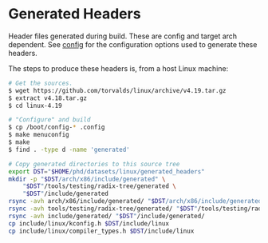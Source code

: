 # Generated Headers

Header files generated during build. These are config and target arch
dependent. See [config](config) for the configuration options used to generate
these headers.

The steps to produce these headers is, from a host Linux machine:

```sh
# Get the sources.
$ wget https://github.com/torvalds/linux/archive/v4.19.tar.gz
$ extract v4.18.tar.gz
$ cd linux-4.19

# "Configure" and build
$ cp /boot/config-* .config
$ make menuconfig
$ make
$ find . -type d -name 'generated'

# Copy generated directories to this source tree
export DST="$HOME/phd/datasets/linux/generated_headers"
mkdir -p "$DST/arch/x86/include/generated" \
    "$DST"/tools/testing/radix-tree/generated \
    "$DST"/include/generated
rsync -avh arch/x86/include/generated/ "$DST/arch/x86/include/generated/"
rsync -avh tools/testing/radix-tree/generated/ "$DST"/tools/testing/radix-tree/generated/
rsync -avh include/generated/ "$DST"/include/generated/
cp include/linux/kconfig.h $DST/include/linux
cp include/linux/compiler_types.h $DST/include/linux
```

